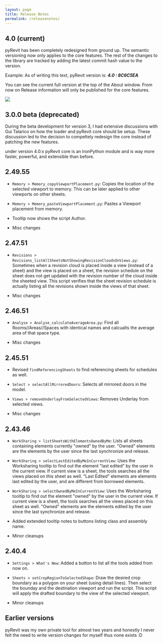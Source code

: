 ```yaml
---
layout: page
title: Release Notes
permalink: /releasenotes/
---
```


4.0 (current)
------
pyRevit has been completely redesigned from ground up. The semantic versioning now only applies to the core features. The rest of the changes to the library are tracked by adding the latest commit hash value to the version.

Example: As of writing this text, pyRevit version is: ***4.0 : 8C6C5EA***

You can see the current full version at the top of the About window. From now on Release information will only be published for the core features.

![](http://eirannejad.github.io/pyRevit/images/aboutwithversion.png)


3.0.0 beta (deprecated)
------
During the beta development for version 3, I had extensive discussions with Gui Talarico on how the loader and pyRevit core should be setup. These discussion led to the decision to compeltely redesign the core instead of patching the new features.

under version 4.0:x pyRevit core is an IronPython module and is way more faster, powerful, and extensible than before.

2.49.55
------
-	`Memory > Memory_copyViewportPlacement.py`: Copies the location of the selected viewport to memory. This can be later applied to other viewports on other sheets.

-	`Memory > Memory_pasteViewportPlacement.py`: Pastes a Viewport placement from memory.

-	Tooltip now shows the script Author.
-	Misc changes

2.47.51
------
-	`Revisions > Revisions_listAllSheetsNotShowingRevisionCloudsOnViews.py`: Sometimes when a revision cloud is placed inside a view (instead of a sheet) and the view is placed on a sheet, the revision schedule on the sheet does not get updated with the revision number of the cloud inside the sheeted view. This script verifies that the sheet revision schedule is actually listing all the revisions shown inside the views of that sheet.

-   Misc changes

2.46.51
------
-   `Analyse > Analyse_calculateAverageArea.py`: Find all Rooms//Areas//Spaces with identical names and calcualts the average area of that space type.

-   Misc changes

2.45.51
------
-   Revised `findReferencingSheets` to find referencing sheets for schedules as well.

-   `Select > selectAllMirroredDoors`: Selects all mirrored doors in the model.

-   `Views > removeUnderlayFromSelectedViews`: Removes Underlay from selected views.

-   Misc changes

2.43.46
------
-   `WorkSharing > listSheetsWithElementsOwnedByMe`: Lists all sheets containing elements currently "owned" by the user. "Owned" elements are the elements by the user since the last synchronize and release.

-   `WorkSharing > selectLastEditedByMeInCurrentView`: Uses the Worksharing tooltip to find out the element "last edited" by the user in the current view. If current view is a sheet, the tools searches all the views placed on this sheet as well. "Last Edited" elements are elements last edited by the user, and are different from borrowed elements.

-   `WorkSharing > selectOwnedByMeInCurrentView`: Uses the Worksharing tooltip to find out the element "owned" by the user in the current view. If current view is a sheet, the tools searches all the views placed on this sheet as well. "Owned" elements are the elements edited by the user since the last synchronize and release.

-   Added extended tooltip notes to buttons listing class and assembly name.
-   Minor cleanups


2.40.4
------
-   `Settings > What's New`: Added a button to list all the tools added from now on.

-   `Sheets > setCropRegionToSelectedShape`: Draw the desired crop boundary as a polygon on your sheet (using detail lines). Then select the bounday and the destination viewport and run the script. This script will apply the drafted boundary to the view of the selected viewport.

-   Minor cleanups


Earlier versions
------
pyRevit was my own private tool for almost two years and honestly I never felt the need to write version changes for myself thus none exists :D
